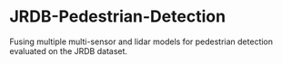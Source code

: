 # JRDB-Pedestrian-Detection
Fusing multiple multi-sensor and lidar models for pedestrian detection evaluated on the JRDB dataset.
